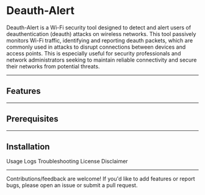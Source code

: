 # Deauth-Alert

Deauth-Alert is a Wi-Fi security tool designed to detect and alert users of deauthentication (deauth) attacks on wireless networks. This tool passively monitors Wi-Fi traffic, identifying and reporting deauth packets, which are commonly used in attacks to disrupt connections between devices and access points. This is especially useful for security professionals and network administrators seeking to maintain reliable connectivity and secure their networks from potential threats.

--------------
## Features

--------------
## Prerequisites

--------------
## Installation

Usage
Logs
Troubleshooting
License
Disclaimer

--------------
Contributions/feedback are welcome! If you'd like to add features or report bugs, please open an issue or submit a pull request.
